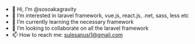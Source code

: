 - 👋 Hi, I’m @sosoakagravity
- 👀 I’m interested in laravel framework, vue.js, react.js, .net, sass, less etc
- 🌱 I’m currently learning the necessary framework
- 💞️ I’m looking to collaborate on all the laravel framework
- 📫 How to reach me: sulesanusi1@gmail.com

<!---
sosoakagravity/sosoakagravity is a ✨ special ✨ repository because its `README.md` (this file) appears on your GitHub profile.
You can click the Preview link to take a look at your changes.
--->
